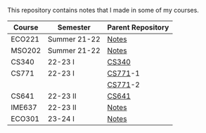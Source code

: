 This repository contains notes that I made in some of my courses.


| Course | Semester | Parent Repository |
| --- | --- | --- |
| ECO221 | Summer 21-22 | [Notes](./ECO221.pdf) |
| MSO202 | Summer 21-22 | [Notes](./MSO202.pdf) |
| CS340 | 22-23 I | [CS340](https://github.com/cliche-niche/CS340/blob/main/Notes.pdf) |
| CS771 | 22-23 I | [CS771](https://github.com/cliche-niche/CS771/blob/main/Notes/CS771-1.pdf)-1 |
| | | [CS771](https://github.com/cliche-niche/CS771/blob/main/Notes/CS771-2.pdf)-2 |
| CS641 | 22-23 II | [CS641](https://github.com/cliche-niche/CS641/blob/main/Notes.pdf) |
| IME637 | 22-23 II | [Notes](./IME637.pdf) |
| ECO301 | 23-24 I | [Notes](./ECO301.pdf) |